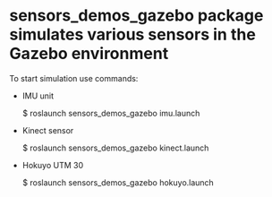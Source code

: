 # sensors_demos_gazebo package simulates various sensors in the Gazebo environment

To start simulation use commands:

- IMU unit

  $ roslaunch sensors_demos_gazebo imu.launch
  
- Kinect sensor

  $ roslaunch sensors_demos_gazebo kinect.launch
  
- Hokuyo UTM 30

  $ roslaunch sensors_demos_gazebo hokuyo.launch

